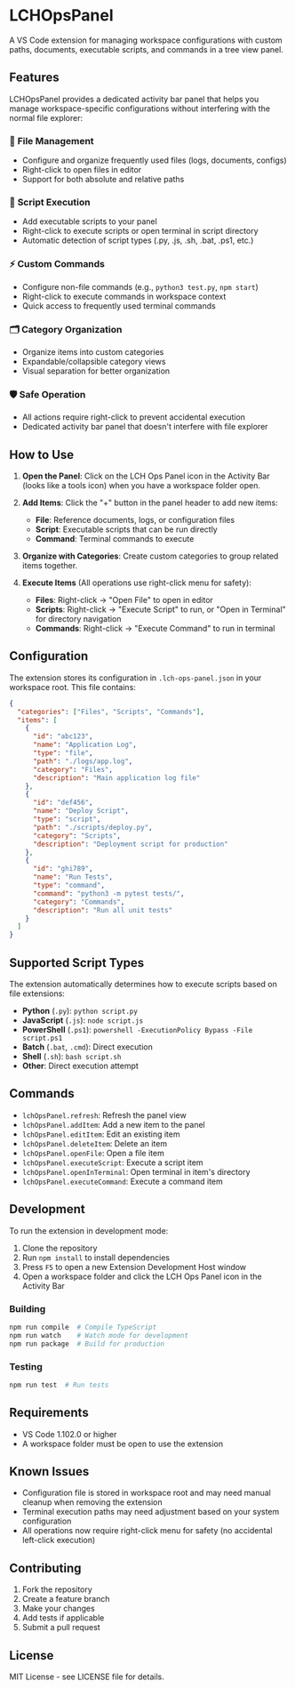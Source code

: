 # LCHOpsPanel

A VS Code extension for managing workspace configurations with custom paths, documents, executable scripts, and commands in a tree view panel.

## Features

LCHOpsPanel provides a dedicated activity bar panel that helps you manage workspace-specific configurations without interfering with the normal file explorer:

### 📁 **File Management**
- Configure and organize frequently used files (logs, documents, configs)
- Right-click to open files in editor
- Support for both absolute and relative paths

### 🚀 **Script Execution**
- Add executable scripts to your panel
- Right-click to execute scripts or open terminal in script directory
- Automatic detection of script types (.py, .js, .sh, .bat, .ps1, etc.)

### ⚡ **Custom Commands**
- Configure non-file commands (e.g., `python3 test.py`, `npm start`)
- Right-click to execute commands in workspace context
- Quick access to frequently used terminal commands

### 🗂️ **Category Organization**
- Organize items into custom categories
- Expandable/collapsible category views
- Visual separation for better organization

### 🛡️ **Safe Operation**
- All actions require right-click to prevent accidental execution
- Dedicated activity bar panel that doesn't interfere with file explorer

## How to Use

1. **Open the Panel**: Click on the LCH Ops Panel icon in the Activity Bar (looks like a tools icon) when you have a workspace folder open.

2. **Add Items**: Click the "+" button in the panel header to add new items:
   - **File**: Reference documents, logs, or configuration files
   - **Script**: Executable scripts that can be run directly
   - **Command**: Terminal commands to execute

3. **Organize with Categories**: Create custom categories to group related items together.

4. **Execute Items** (All operations use right-click menu for safety):
   - **Files**: Right-click → "Open File" to open in editor
   - **Scripts**: Right-click → "Execute Script" to run, or "Open in Terminal" for directory navigation
   - **Commands**: Right-click → "Execute Command" to run in terminal

## Configuration

The extension stores its configuration in `.lch-ops-panel.json` in your workspace root. This file contains:

```json
{
  "categories": ["Files", "Scripts", "Commands"],
  "items": [
    {
      "id": "abc123",
      "name": "Application Log",
      "type": "file",
      "path": "./logs/app.log",
      "category": "Files",
      "description": "Main application log file"
    },
    {
      "id": "def456",
      "name": "Deploy Script",
      "type": "script",
      "path": "./scripts/deploy.py",
      "category": "Scripts",
      "description": "Deployment script for production"
    },
    {
      "id": "ghi789",
      "name": "Run Tests",
      "type": "command",
      "command": "python3 -m pytest tests/",
      "category": "Commands",
      "description": "Run all unit tests"
    }
  ]
}
```

## Supported Script Types

The extension automatically determines how to execute scripts based on file extensions:

- **Python** (`.py`): `python script.py`
- **JavaScript** (`.js`): `node script.js`
- **PowerShell** (`.ps1`): `powershell -ExecutionPolicy Bypass -File script.ps1`
- **Batch** (`.bat`, `.cmd`): Direct execution
- **Shell** (`.sh`): `bash script.sh`
- **Other**: Direct execution attempt

## Commands

- `lchOpsPanel.refresh`: Refresh the panel view
- `lchOpsPanel.addItem`: Add a new item to the panel
- `lchOpsPanel.editItem`: Edit an existing item
- `lchOpsPanel.deleteItem`: Delete an item
- `lchOpsPanel.openFile`: Open a file item
- `lchOpsPanel.executeScript`: Execute a script item
- `lchOpsPanel.openInTerminal`: Open terminal in item's directory
- `lchOpsPanel.executeCommand`: Execute a command item

## Development

To run the extension in development mode:

1. Clone the repository
2. Run `npm install` to install dependencies
3. Press `F5` to open a new Extension Development Host window
4. Open a workspace folder and click the LCH Ops Panel icon in the Activity Bar

### Building

```bash
npm run compile  # Compile TypeScript
npm run watch    # Watch mode for development
npm run package  # Build for production
```

### Testing

```bash
npm run test  # Run tests
```

## Requirements

- VS Code 1.102.0 or higher
- A workspace folder must be open to use the extension

## Known Issues

- Configuration file is stored in workspace root and may need manual cleanup when removing the extension
- Terminal execution paths may need adjustment based on your system configuration
- All operations now require right-click menu for safety (no accidental left-click execution)

## Contributing

1. Fork the repository
2. Create a feature branch
3. Make your changes
4. Add tests if applicable
5. Submit a pull request

## License

MIT License - see LICENSE file for details.
